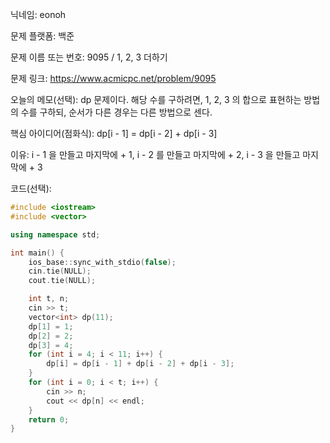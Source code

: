 닉네임: eonoh

문제 플랫폼: 백준

문제 이름 또는 번호: 9095 / 1, 2, 3 더하기

문제 링크: https://www.acmicpc.net/problem/9095

오늘의 메모(선택): dp 문제이다.
해당 수를 구하려면, 1, 2, 3 의 합으로 표현하는 방법의 수를 구하되, 순서가 다른 경우는 다른 방법으로 센다.

핵심 아이디어(점화식): dp[i - 1] = dp[i - 2] + dp[i - 3]

이유: i - 1 을 만들고 마지막에 + 1, i - 2 를 만들고 마지막에 + 2, i - 3 을 만들고 마지막에 + 3

코드(선택):

```cpp
#include <iostream>
#include <vector>

using namespace std;

int main() {
	ios_base::sync_with_stdio(false);
	cin.tie(NULL);
	cout.tie(NULL);

	int t, n;
	cin >> t;
	vector<int> dp(11);
	dp[1] = 1;
	dp[2] = 2;
	dp[3] = 4;
	for (int i = 4; i < 11; i++) {
		dp[i] = dp[i - 1] + dp[i - 2] + dp[i - 3];
	}
	for (int i = 0; i < t; i++) {
		cin >> n;
		cout << dp[n] << endl;
	}
	return 0;
}
```
